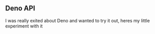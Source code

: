 ## Deno API
I was really exited about Deno and wanted to try it out, heres my little experiment with it